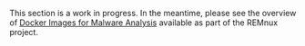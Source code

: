 This section is a work in progress. In the meantime, please see the overview of [Docker Images for Malware Analysis](malware-analysis.md) available as part of the REMnux project.
